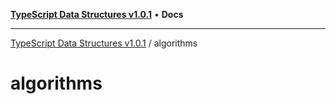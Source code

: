 [**TypeScript Data Structures v1.0.1**](../README.md) • **Docs**

***

[TypeScript Data Structures v1.0.1](../modules.md) / algorithms

# algorithms
